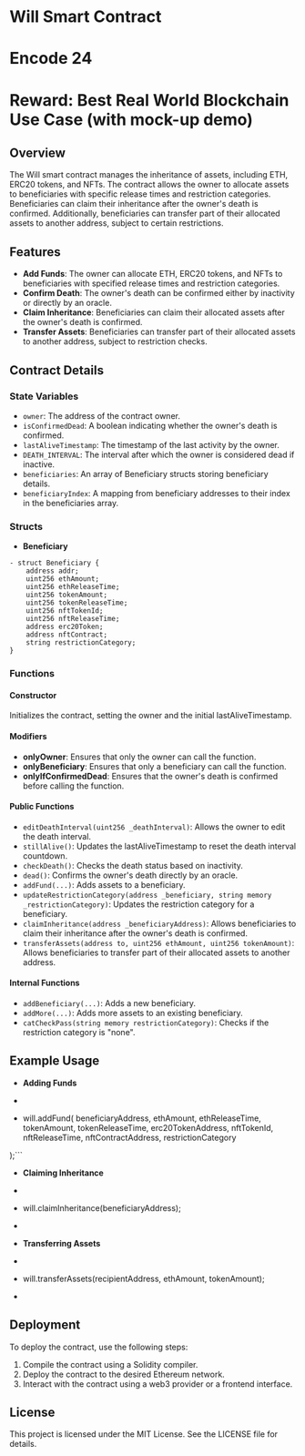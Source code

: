 # Will Smart Contract
# Encode 24
# Reward: Best Real World Blockchain Use Case (with mock-up demo)

## Overview
The Will smart contract manages the inheritance of assets, including ETH, ERC20 tokens, and NFTs. The contract allows the owner to allocate assets to beneficiaries with specific release times and restriction categories. Beneficiaries can claim their inheritance after the owner's death is confirmed. Additionally, beneficiaries can transfer part of their allocated assets to another address, subject to certain restrictions.

## Features
- **Add Funds**: The owner can allocate ETH, ERC20 tokens, and NFTs to beneficiaries with specified release times and restriction categories.
- **Confirm Death**: The owner's death can be confirmed either by inactivity or directly by an oracle.
- **Claim Inheritance**: Beneficiaries can claim their allocated assets after the owner's death is confirmed.
- **Transfer Assets**: Beneficiaries can transfer part of their allocated assets to another address, subject to restriction checks.

## Contract Details

### State Variables
- `owner`: The address of the contract owner.
- `isConfirmedDead`: A boolean indicating whether the owner's death is confirmed.
- `lastAliveTimestamp`: The timestamp of the last activity by the owner.
- `DEATH_INTERVAL`: The interval after which the owner is considered dead if inactive.
- `beneficiaries`: An array of Beneficiary structs storing beneficiary details.
- `beneficiaryIndex`: A mapping from beneficiary addresses to their index in the beneficiaries array.

### Structs
- **Beneficiary**
```
- struct Beneficiary {
    address addr;
    uint256 ethAmount;
    uint256 ethReleaseTime;
    uint256 tokenAmount;
    uint256 tokenReleaseTime;
    uint256 nftTokenId;
    uint256 nftReleaseTime;
    address erc20Token;
    address nftContract;
    string restrictionCategory;
}
```
### Functions

#### Constructor
Initializes the contract, setting the owner and the initial lastAliveTimestamp.

#### Modifiers
- **onlyOwner**: Ensures that only the owner can call the function.
- **onlyBeneficiary**: Ensures that only a beneficiary can call the function.
- **onlyIfConfirmedDead**: Ensures that the owner's death is confirmed before calling the function.

#### Public Functions

- `editDeathInterval(uint256 _deathInterval)`: Allows the owner to edit the death interval.
- `stillAlive()`: Updates the lastAliveTimestamp to reset the death interval countdown.
- `checkDeath()`: Checks the death status based on inactivity.
- `dead()`: Confirms the owner's death directly by an oracle.
- `addFund(...)`: Adds assets to a beneficiary.
- `updateRestrictionCategory(address _beneficiary, string memory _restrictionCategory)`: Updates the restriction category for a beneficiary.
- `claimInheritance(address _beneficiaryAddress)`: Allows beneficiaries to claim their inheritance after the owner's death is confirmed.
- `transferAssets(address to, uint256 ethAmount, uint256 tokenAmount)`: Allows beneficiaries to transfer part of their allocated assets to another address.

#### Internal Functions
- `addBeneficiary(...)`: Adds a new beneficiary.
- `addMore(...)`: Adds more assets to an existing beneficiary.
- `catCheckPass(string memory restrictionCategory)`: Checks if the restriction category is "none".

## Example Usage
- **Adding Funds**
- ```
- will.addFund(
    beneficiaryAddress,
    ethAmount,
    ethReleaseTime,
    tokenAmount,
    tokenReleaseTime,
    erc20TokenAddress,
    nftTokenId,
    nftReleaseTime,
    nftContractAddress,
    restrictionCategory

);```
- **Claiming Inheritance**
- ```
- will.claimInheritance(beneficiaryAddress);
- ```
- **Transferring Assets**
- ```
- will.transferAssets(recipientAddress, ethAmount, tokenAmount);
- ```

## Deployment
To deploy the contract, use the following steps:
1. Compile the contract using a Solidity compiler.
2. Deploy the contract to the desired Ethereum network.
3. Interact with the contract using a web3 provider or a frontend interface.

## License
This project is licensed under the MIT License. See the LICENSE file for details.

